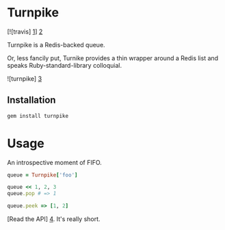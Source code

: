 # Turnpike

[![travis] [1]] [2]

Turnpike is a Redis-backed queue.

Or, less fancily put, Turnike provides a thin wrapper around a Redis list and
speaks Ruby-standard-library colloquial.

![turnpike] [3]

## Installation

```sh
gem install turnpike
```

# Usage

An introspective moment of FIFO.

```ruby
queue = Turnpike['foo']

queue << 1, 2, 3
queue.pop # => 1

queue.peek => [1, 2]
```

[Read the API] [4]. It's really short.

[1]: https://secure.travis-ci.org/hakanensari/turnpike.png
[2]: http://travis-ci.org/hakanensari/turnpike
[3]: http://f.cl.ly/items/33242X323P3M1t1G400H/turnpike.jpg
[4]: https://github.com/hakanensari/turnpike/blob/master/lib/turnpike/queue.rb
